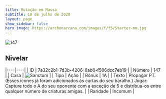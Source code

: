 ```yaml
---
title: Mutação em Massa
subtitle: 10 de julho de 2020
layout: page
show_sidebar: false
hero_image: https://archonarcana.com/images/f/f5/Starter-mm.jpg
---
```


![147](https://cdn.keyforgegame.com/media/card_front/pt/479_147_V3M3MQ3QXH43_pt.png)

## Nivelar

|----|----|
| ID | 7a32c2b1-7d3b-4206-8ab0-f506dcc7eb19 |
| Número | 147 |
| Casa | ![Sanctum](https://archonarcana.com/images/thumb/c/c7/Sanctum.png/22px-Sanctum.png "Santuário") |
| Tipo | Ação |
| Bônus | 1A |
| Texto | Propagar PT. (Esses ícones já foram adicionados às cartas do seu baralho.)  Jogar: Capture todo o A do seu oponente com a exceção de 5 e distribua-os entre qualquer número   de criaturas amigas. |
| Raridade | Incomum |
